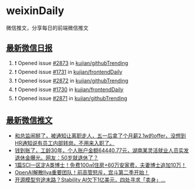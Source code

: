 # weixinDaily
微信推文，分享每日的前端微信推文

## [最新微信日报](https://github.com/kujian/weixinDaily/issues)

<!--START_SECTION:activity-->
1. ❗ Opened issue [#2873](https://github.com/kujian/githubTrending/issues/2873) in [kujian/githubTrending](https://github.com/kujian/githubTrending)
2. ❗ Opened issue [#1731](https://github.com/kujian/frontendDaily/issues/1731) in [kujian/frontendDaily](https://github.com/kujian/frontendDaily)
3. ❗ Opened issue [#2872](https://github.com/kujian/githubTrending/issues/2872) in [kujian/githubTrending](https://github.com/kujian/githubTrending)
4. ❗ Opened issue [#1730](https://github.com/kujian/frontendDaily/issues/1730) in [kujian/frontendDaily](https://github.com/kujian/frontendDaily)
5. ❗ Opened issue [#2871](https://github.com/kujian/githubTrending/issues/2871) in [kujian/githubTrending](https://github.com/kujian/githubTrending)
<!--END_SECTION:activity-->


## [最新微信推文](https://weixin.qdkfweb.cn/)

<!-- BLOG-POST-LIST:START -->
- [和总监闹掰了，被通知让离职走人，五一后拿了个月薪2.1w的offer，没想到HR通知说有员工内部转岗，不用来入职了。](https://weixin.qdkfweb.cn/47653.html)
- [钱到账了，工龄30年，个人账户金额64440.77元，湖南某灵活就业人员实发退休金曝光。网友：50岁就退休了？](https://weixin.qdkfweb.cn/47656.html)
- [1篇SCI一区定A类博士！免费100㎡住房+60万安家费，夫妻博士追加10万！](https://weixin.qdkfweb.cn/47673.html)
- [OpenAI解散Ilya重要团队！前高管怒斥，宫斗第二季开始！](https://weixin.qdkfweb.cn/47674.html)
- [开源模型穷途末路？Stability AI欠下1亿美元，四处寻求「卖身」...](https://weixin.qdkfweb.cn/47675.html)
<!-- BLOG-POST-LIST:END -->